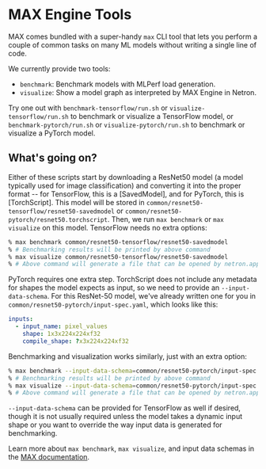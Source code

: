 # MAX Engine Tools

MAX comes bundled with a super-handy `max` CLI tool that lets you perform a
couple of common tasks on many ML models without writing a single line of code.

We currently provide two tools:

- `benchmark`: Benchmark models with MLPerf load generation.
- `visualize`: Show a model graph as interpreted by MAX Engine in Netron.

Try one out with `benchmark-tensorflow/run.sh` or `visualize-tensorflow/run.sh`
to benchmark or visualize a TensorFlow model, or `benchmark-pytorch/run.sh` or
`visualize-pytorch/run.sh` to benchmark or visualize a PyTorch model.

## What's going on?

Either of these scripts start by downloading a ResNet50 model (a
model typically used for image classification) and converting it into the
proper format -- for TensorFlow, this is a [SavedModel], and for PyTorch, this
is [TorchScript].  This model will be stored in
`common/resnet50-tensorflow/resnet50-savedmodel` or
`common/resnet50-pytorch/resnet50.torchscript`.  Then, we run `max benchmark`
or `max visualize` on this model.  TensorFlow needs no extra options:

```sh
% max benchmark common/resnet50-tensorflow/resnet50-savedmodel
% # Benchmarking results will be printed by above command
% max visualize common/resnet50-tensorflow/resnet50-savedmodel
% # Above command will generate a file that can be opened by netron.app
```

PyTorch requires one extra step.  TorchScript does not include any metadata for
shapes the model expects as input, so we need to provide an
`--input-data-schema`.  For this ResNet-50 model, we've already written one for
you in `common/resnet50-pytorch/input-spec.yaml`, which looks like this:

```yaml
inputs:
  - input_name: pixel_values
    shape: 1x3x224x224xf32
    compile_shape: ?x3x224x224xf32
```

Benchmarking and visualization works similarly, just with an extra option:

```sh
% max benchmark --input-data-schema=common/resnet50-pytorch/input-spec.yaml common/resnet50-pytorch/resnet50.torchscript
% # Benchmarking results will be printed by above command
% max visualize --input-data-schema=common/resnet50-pytorch/input-spec.yaml common/resnet50-pytorch/resnet50.torchscript
% # Above command will generate a file that can be opened by netron.app
```

`--input-data-schema` can be provided for TensorFlow as well if desired, though
it is not usually required unless the model takes a dynamic input shape or you
want to override the way input data is generated for benchmarking.

Learn more about `max benchmark`, `max visualize`, and input data schemas in
the [MAX documentation].

  [MAX documentation]: https://docs.modular.com/engine/
